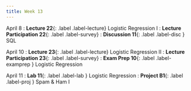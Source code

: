 ```yaml
---
title: Week 13
---
```



April 8
: **Lecture 22**{: .label .label-lecture} Logistic Regression I
: **Lecture Participation 22**{: .label .label-survey} 
: **Discussion 11**{: .label .label-disc } SQL
    
April 10
: **Lecture 23**{: .label .label-lecture} Logistic Regression II
: **Lecture Participation 23**{: .label .label-survey} 
: **Exam Prep 10**{: .label .label-examprep } Logistic Regression

April 11
: **Lab 11**{: .label .label-lab }  Logistic Regression
: **Project B1**{: .label .label-proj } Spam & Ham I